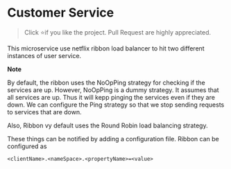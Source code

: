 # Customer Service
> Click :star:if you like the project. Pull Request are highly appreciated.

This microservice use netflix ribbon load balancer to hit two different instances of user service. 


**Note**

By default, the ribbon uses the NoOpPing strategy for checking if the services are up. However, NoOpPing is a dummy strategy. It assumes that all services are up. Thus it will kepp pinging the services even if they are down. We can configure the Ping strategy so that we stop sending requests to services that are down.

Also, Ribbon vy default uses the Round Robin load balancing strategy.

These things can be notified by adding a configuration file.
Ribbon can be configured as
```properties
<clientName>.<nameSpace>.<propertyName>=<value>
```
